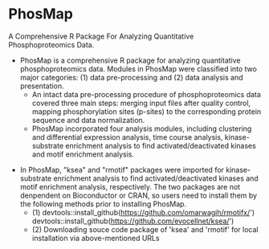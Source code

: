 # PhosMap
A Comprehensive R Package For Analyzing Quantitative Phosphoproteomics Data.
- PhosMap is a comprehensive R package for analyzing quantitative phosphoproteomics data. Modules in PhosMap were classified into two major categories: (1) data pre-processing and (2) data analysis and presentation. 
    - An intact data pre-processing procedure of phosphoproteomics data covered three main steps: merging input files after quality control, mapping phosphorylation sites (p-sites) to the corresponding protein sequence and data normalization. 
    - PhosMap incorporated four analysis modules, including clustering and differential expression analysis, time course analysis, kinase-substrate enrichment analysis to find activated/deactivated kinases and motif enrichment analysis.

* In PhosMap, "ksea" and "rmotif" packages were imported for kinase-substrate enrichment analysis to find activated/deactivated kinases and motif enrichment analysis, respectively. The two packages are not denpendent on Bioconductor or CRAN, so users need to install them by the following methods prior to installing PhosMap.
  - (1) devtools::install_github(https://github.com/omarwagih/rmotifx/')
        devtools::install_github(https://github.com/evocellnet/ksea/')
  - (2) Downloading souce code package of 'ksea' and 'rmotif' for local installation via above-mentioned URLs
